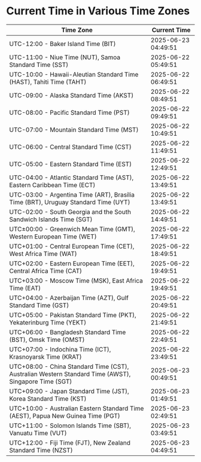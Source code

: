 # Current Time in Various Time Zones

| Time Zone | Current Time |
|-----------|--------------|
| UTC-12:00 - Baker Island Time (BIT) | 2025-06-23 04:49:51 |
| UTC-11:00 - Niue Time (NUT), Samoa Standard Time (SST) | 2025-06-22 05:49:51 |
| UTC-10:00 - Hawaii-Aleutian Standard Time (HAST), Tahiti Time (TAHT) | 2025-06-22 06:49:51 |
| UTC-09:00 - Alaska Standard Time (AKST) | 2025-06-22 08:49:51 |
| UTC-08:00 - Pacific Standard Time (PST) | 2025-06-22 09:49:51 |
| UTC-07:00 - Mountain Standard Time (MST) | 2025-06-22 10:49:51 |
| UTC-06:00 - Central Standard Time (CST) | 2025-06-22 11:49:51 |
| UTC-05:00 - Eastern Standard Time (EST) | 2025-06-22 12:49:51 |
| UTC-04:00 - Atlantic Standard Time (AST), Eastern Caribbean Time (ECT) | 2025-06-22 13:49:51 |
| UTC-03:00 - Argentina Time (ART), Brasília Time (BRT), Uruguay Standard Time (UYT) | 2025-06-22 13:49:51 |
| UTC-02:00 - South Georgia and the South Sandwich Islands Time (SGT) | 2025-06-22 14:49:51 |
| UTC±00:00 - Greenwich Mean Time (GMT), Western European Time (WET) | 2025-06-22 17:49:51 |
| UTC+01:00 - Central European Time (CET), West Africa Time (WAT) | 2025-06-22 18:49:51 |
| UTC+02:00 - Eastern European Time (EET), Central Africa Time (CAT) | 2025-06-22 19:49:51 |
| UTC+03:00 - Moscow Time (MSK), East Africa Time (EAT) | 2025-06-22 19:49:51 |
| UTC+04:00 - Azerbaijan Time (AZT), Gulf Standard Time (GST) | 2025-06-22 20:49:51 |
| UTC+05:00 - Pakistan Standard Time (PKT), Yekaterinburg Time (YEKT) | 2025-06-22 21:49:51 |
| UTC+06:00 - Bangladesh Standard Time (BST), Omsk Time (OMST) | 2025-06-22 22:49:51 |
| UTC+07:00 - Indochina Time (ICT), Krasnoyarsk Time (KRAT) | 2025-06-22 23:49:51 |
| UTC+08:00 - China Standard Time (CST), Australian Western Standard Time (AWST), Singapore Time (SGT) | 2025-06-23 00:49:51 |
| UTC+09:00 - Japan Standard Time (JST), Korea Standard Time (KST) | 2025-06-23 01:49:51 |
| UTC+10:00 - Australian Eastern Standard Time (AEST), Papua New Guinea Time (PGT) | 2025-06-23 02:49:51 |
| UTC+11:00 - Solomon Islands Time (SBT), Vanuatu Time (VUT) | 2025-06-23 03:49:51 |
| UTC+12:00 - Fiji Time (FJT), New Zealand Standard Time (NZST) | 2025-06-23 04:49:51 |
